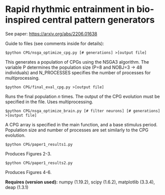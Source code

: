 # Rapid rhythmic entrainment in bio-inspired central pattern generators

See paper: https://arxiv.org/abs/2206.01638

Guide to files (see comments inside for details):

`$python CPG/nsga_optimize_cpg.py [# generations] >[output file]`

This generates a population of CPGs using the NSGA3 algorithm. The variable P determines the population size (P=8 and NOBJ=3 -> 48 individuals) and N_PROCESSES specifies the number of processes for multiprocessing.

`$python CPG/final_eval_cpg.py >[output file]`

Runs the final population *n* times. The output of the CPG evolution must be specified in the file. Uses multiprocessing.

`$python CPG/nsga_optimize_brain.py [# filter neurons] [# generations] >[output file]`

A CPG array is specified in the main function, and a base stimulus period. Population size and number of processes are set similarly to the CPG evolution. 

`$python CPG/paper1_results1.py`

Produces Figures 2-3.

`$python CPG/paper1_results2.py`

Produces Figures 4-6.

**Requires (version used):**
numpy (1.19.2), scipy (1.6.2), matplotlib (3.3.4), deap (1.3.1)
